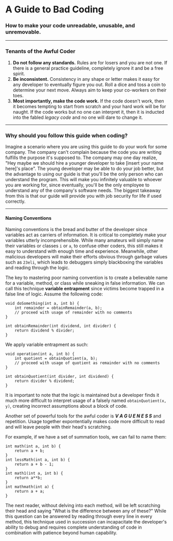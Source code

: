 # A Guide to Bad Coding
### How to make your code unreadable, unusable, and unremovable.
---
### Tenants of the Awful Coder
1. **Do not follow any standards.** Rules are for losers and you are not one. If there is a general practice guideline, completely ignore it and be a free spirit. 
2. **Be inconsistent.** Consistency in any shape or letter makes it easy for any developer to eventually figure you out. Roll a dice and toss a coin to determine your next move. Always aim to keep your co-workers on their toes. 
3. **Most importantly, make the code work.** If the code doesn't work, then it becomes tempting to start from scratch and your hard work will be for naught. If the code works but no one can interpret it, then it is inducted into the fabled *legacy code* and no one will dare to change it.
---
### Why should you follow this guide when coding?
Imagine a scenario where you are using this guide to do your work for some company. The company can't complain because the code you are writing fulfills the purpose it's supposed to. The company may one day realize, "Hey maybe we should hire a younger developer to take [insert your name here]'s place". The young developer may be able to do your job better, but the advantage to using our guide is that you'll be the only person who can understand the program. This will make you infinitely valuable to whoever you are working for, since eventually, you'll be the only employee to understand any of the company's software needs. The biggest takeaway from this is that our guide will provide you with job security for life if used correctly.

---
#### Naming Conventions
Naming conventions is the bread and butter of the developer since variables act as carriers of information. It is critical to completely make your variables utterly incomprehensible. While many amateurs will simply name their variables or classes `i` or `a`, to confuse other coders, this still makes it easy to understand with enough time and experience. Meanwhile, other malicious developers will make their efforts obvious through garbage values such as `23eli`, which leads to debuggers simply blackboxing the variables and reading through the logic. 

The key to mastering poor naming convention is to create a believable name for a variable, method, or class while sneaking in false information. We can call this technique **variable entrapment** since victims become trapped in a false line of logic. 
Assume the following code:
```
void doSomething(int a, int b) {
    int remainder = obtainRemainder(a, b);
    // proceed with usage of remainder with no comments
}
```
```
int obtainRemainder(int dividend, int divider) {
    return dividend % divider;
}
```
We apply variable entrapment as such:
```
void operation(int a, int b) {
    int quotient = obtainQuotient(a, b);
    // proceed with usage of quotient as remainder with no comments
}
```
```
int obtainQuotient(int divider, int dividend) {
    return divider % dividend;
}
```
It is important to note that the logic is maintained but a developer finds it much more difficult to interpret usage of a falsely named `obtainQuotient(x, y)`, creating incorrect assumptions about a block of code.

Another set of powerful tools for the awful coder is ***V A G U E N E S S*** and repetition. Usage together expontentially makes code more difficult to read and will leave people with their head's scratching. 

For example, if we have a set of summation tools, we can fail to name them:
```
int math(int a, int b) {
    return a + b;
}
int lessMath(int a, int b) {
    return a + b - 1;
}
int math1(int a, int b) {
    return a**b;
}
int mathmath(int a) {
    return a + a;
}
```
The next reader, without delving into each method, will be left scratching their head and saying "What is the difference between any of these?" While this question can be answered by reading through every line in every method, this technique used in succession can incapacitate the developer's ability to debug and requires complete understanding of code in combination with patience beyond human capability. 
